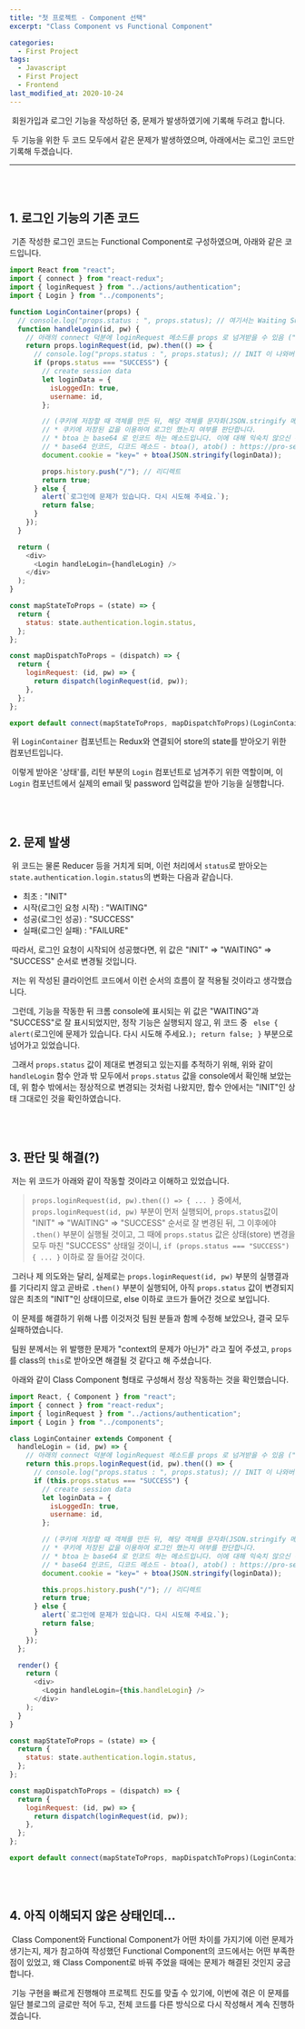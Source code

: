 ```yaml
---
title: "첫 프로젝트 - Component 선택"
excerpt: "Class Component vs Functional Component"

categories:
  - First Project
tags:
  - Javascript
  - First Project
  - Frontend
last_modified_at: 2020-10-24
---
```


&nbsp;회원가입과 로그인 기능을 작성하던 중, 문제가 발생하였기에 기록해 두려고 합니다.

&nbsp;두 기능을 위한 두 코드 모두에서 같은 문제가 발생하였으며, 아래에서는 로그인 코드만 기록해 두겠습니다.

---

<br>
<br>

## 1. 로그인 기능의 기존 코드

&nbsp;기존 작성한 로그인 코드는 Functional Component로 구성하였으며, 아래와 같은 코드입니다.

```js
import React from "react";
import { connect } from "react-redux";
import { loginRequest } from "../actions/authentication";
import { Login } from "../components";

function LoginContainer(props) {
  // console.log("props.status : ", props.status); // 여기서는 Waiting Success로 잘 나온다
  function handleLogin(id, pw) {
    // 아래의 connect 덕분에 loginRequest 메소드를 props 로 넘겨받을 수 있음 ("from "../actions/authentication";")
    return props.loginRequest(id, pw).then(() => {
      // console.log("props.status : ", props.status); // INIT 이 나와버린다. props.loginRequest(id, pw)의 결과를 기다리지 않고 다음으로 넘어가고 있음
      if (props.status === "SUCCESS") {
        // create session data
        let loginData = {
          isLoggedIn: true,
          username: id,
        };

        // (쿠키에 저장할 때 객체를 만든 뒤, 해당 객체를 문자화(JSON.stringify 메소드) 시키고 base64 로 인코드한 뒤, 앞에 'key=' 를 붙여 저장합니다)
        // * 쿠키에 저장된 값을 이용하여 로그인 했는지 여부를 판단합니다.
        // * btoa 는 base64 로 인코드 하는 메소드입니다. 이에 대해 익숙치 않으신 분들은 아래의 링크를 참조해 주세요.
        // * base64 인코드, 디코드 메소드 - btoa(), atob() : https://pro-self-studier.tistory.com/106?category=659555
        document.cookie = "key=" + btoa(JSON.stringify(loginData));

        props.history.push("/"); // 리디렉트
        return true;
      } else {
        alert(`로그인에 문제가 있습니다. 다시 시도해 주세요.`);
        return false;
      }
    });
  }

  return (
    <div>
      <Login handleLogin={handleLogin} />
    </div>
  );
}
```

```js
const mapStateToProps = (state) => {
  return {
    status: state.authentication.login.status,
  };
};

const mapDispatchToProps = (dispatch) => {
  return {
    loginRequest: (id, pw) => {
      return dispatch(loginRequest(id, pw));
    },
  };
};

export default connect(mapStateToProps, mapDispatchToProps)(LoginContainer);
```

&nbsp;위 `LoginContainer` 컴포넌트는 Redux와 연결되어 store의 state를 받아오기 위한 컴포넌트입니다.

&nbsp;이렇게 받아온 '상태'를, 리턴 부분의 `Login` 컴포넌트로 넘겨주기 위한 역할이며, 이 `Login` 컴포넌트에서 실제의 email 및 password 입력값을 받아 기능을 실행합니다.

<br>
<br>

## 2. 문제 발생

&nbsp;위 코드는 물론 Reducer 등을 거치게 되며, 이런 처리에서 `status`로 받아오는 `state.authentication.login.status`의 변화는 다음과 같습니다.

- 최초 : "INIT"
- 시작(로그인 요청 시작) : "WAITING"
- 성공(로그인 성공) : "SUCCESS"
- 실패(로그인 실패) : "FAILURE"

&nbsp;따라서, 로그인 요청이 시작되어 성공했다면, 위 값은 "INIT" => "WAITING" => "SUCCESS" 순서로 변경될 것입니다.

&nbsp;저는 위 작성된 클라이언트 코드에서 이런 순서의 흐름이 잘 적용될 것이라고 생각했습니다.

&nbsp;그런데, 기능을 작동한 뒤 크롬 console에 표시되는 위 값은 "WAITING"과 "SUCCESS"로 잘 표시되었지만, 정작 기능은 실행되지 않고, 위 코드 중 ` else { alert(`로그인에 문제가 있습니다. 다시 시도해 주세요.`); return false; }` 부분으로 넘어가고 있었습니다.

&nbsp;그래서 `props.status` 값이 제대로 변경되고 있는지를 추적하기 위해, 위와 같이 `handleLogin` 함수 안과 밖 모두에서 `props.status` 값을 console에서 확인해 보았는데, 위 함수 밖에서는 정상적으로 변경되는 것처럼 나왔지만, 함수 안에서는 "INIT"인 상태 그대로인 것을 확인하였습니다.

<br>
<br>

## 3. 판단 및 해결(?)

&nbsp;저는 위 코드가 아래와 같이 작동할 것이라고 이해하고 있었습니다.

> `props.loginRequest(id, pw).then(() => { ... }` 중에서,
> `props.loginRequest(id, pw)` 부분이 먼저 실행되어,
> `props.status`값이 "INIT" => "WAITING" => "SUCCESS" 순서로 잘 변경된 뒤,
> 그 이후에야 `.then()` 부분이 실행될 것이고, 그 때에 `props.status` 값은 상태(store) 변경을 모두 마친 "SUCCESS" 상태일 것이니,
> `if (props.status === "SUCCESS") { ... }` 이하로 잘 들어갈 것이다.

&nbsp;그러나 제 의도와는 달리, 실제로는 `props.loginRequest(id, pw)` 부분의 실행결과를 기다리지 않고 곧바로 `.then()` 부분이 실행되어, 아직 `props.status` 값이 변경되지 않은 최초의 "INIT"인 상태이므로, else 이하로 코드가 들어간 것으로 보입니다.

&nbsp;이 문제를 해결하기 위해 나름 이것저것 팀원 분들과 함께 수정해 보았으나, 결국 모두 실패하였습니다.

&nbsp;팀원 분께서는 위 발행한 문제가 "context의 문제가 아닌가" 라고 짚어 주셨고, `props`를 class의 `this`로 받아오면 해결될 것 같다고 해 주셨습니다.

&nbsp;아래와 같이 Class Component 형태로 구성해서 정상 작동하는 것을 확인했습니다.

```js
import React, { Component } from "react";
import { connect } from "react-redux";
import { loginRequest } from "../actions/authentication";
import { Login } from "../components";

class LoginContainer extends Component {
  handleLogin = (id, pw) => {
    // 아래의 connect 덕분에 loginRequest 메소드를 props 로 넘겨받을 수 있음 ("from "../actions/authentication";")
    return this.props.loginRequest(id, pw).then(() => {
      // console.log("props.status : ", props.status); // INIT 이 나와버린다. props.loginRequest(id, pw)의 결과를 기다리지 않고 다음으로 넘어가고 있음
      if (this.props.status === "SUCCESS") {
        // create session data
        let loginData = {
          isLoggedIn: true,
          username: id,
        };

        // (쿠키에 저장할 때 객체를 만든 뒤, 해당 객체를 문자화(JSON.stringify 메소드) 시키고 base64 로 인코드한 뒤, 앞에 'key=' 를 붙여 저장합니다)
        // * 쿠키에 저장된 값을 이용하여 로그인 했는지 여부를 판단합니다.
        // * btoa 는 base64 로 인코드 하는 메소드입니다. 이에 대해 익숙치 않으신 분들은 아래의 링크를 참조해 주세요.
        // * base64 인코드, 디코드 메소드 - btoa(), atob() : https://pro-self-studier.tistory.com/106?category=659555
        document.cookie = "key=" + btoa(JSON.stringify(loginData));

        this.props.history.push("/"); // 리디렉트
        return true;
      } else {
        alert(`로그인에 문제가 있습니다. 다시 시도해 주세요.`);
        return false;
      }
    });
  };

  render() {
    return (
      <div>
        <Login handleLogin={this.handleLogin} />
      </div>
    );
  }
}
```

```js
const mapStateToProps = (state) => {
  return {
    status: state.authentication.login.status,
  };
};

const mapDispatchToProps = (dispatch) => {
  return {
    loginRequest: (id, pw) => {
      return dispatch(loginRequest(id, pw));
    },
  };
};

export default connect(mapStateToProps, mapDispatchToProps)(LoginContainer);
```

<br>
<br>

## 4. 아직 이해되지 않은 상태인데...

&nbsp;Class Component와 Functional Component가 어떤 차이를 가지기에 이런 문제가 생기는지, 제가 참고하여 작성했던 Functional Component의 코드에서는 어떤 부족한 점이 있었고, 왜 Class Component로 바꿔 주었을 때에는 문제가 해결된 것인지 궁금합니다.

&nbsp;기능 구현을 빠르게 진행해야 프로젝트 진도를 맞출 수 있기에, 이번에 겪은 이 문제를 일단 블로그의 글로만 적어 두고, 전체 코드를 다른 방식으로 다시 작성해서 계속 진행하겠습니다.
